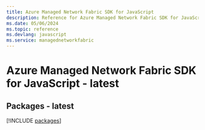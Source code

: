 ```yaml
---
title: Azure Managed Network Fabric SDK for JavaScript
description: Reference for Azure Managed Network Fabric SDK for JavaScript
ms.date: 05/06/2024
ms.topic: reference
ms.devlang: javascript
ms.service: managednetworkfabric
---
```

# Azure Managed Network Fabric SDK for JavaScript - latest
## Packages - latest
[!INCLUDE [packages](managed-network-fabric-index.md)]